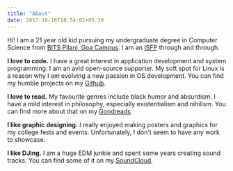 ```yaml
---
title: "About"
date: 2017-10-16T18:54:02+05:30
---
```


Hi! I am a 21 year old kid pursuing my undergraduate degree in Computer Science
from [BITS Pilani, Goa Campus](http://www.bits-pilani.ac.in/Goa/). I am an
[ISFP](https://www.16personalities.com/isfp-personality) through and through.

**I love to code.** I have a great interest in application development and
system programming. I am an avid open-source supporter. My soft spot for Linux
is a reason why I am evolving a new passion in OS development. You can find my
humble projects on my [Github](https://github.com/UtkarshMe).

**I love to read.** My favourite genres include black humor and absurdism. I
have a mild interest in philosophy, especially existentialism and nihilism. You
can find more about that on my [Goodreads](https://www.goodreads.com/utkarshme).

**I like graphic designing.** I really enjoyed making posters and graphics for
my college fests and events. Unfortunately, I don't seem to have any work to
showcase.

**I like DJing.** I am a huge EDM junkie and spent some years creating sound
tracks. You can find some of it on my
[SoundCloud](https://soundcloud.com/utkarshme).
